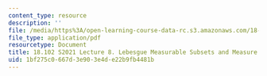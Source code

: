 ```yaml
---
content_type: resource
description: ''
file: /media/https%3A/open-learning-course-data-rc.s3.amazonaws.com/18-102-introduction-to-functional-analysis-spring-2021/1bf275c0667d3e903e4de22b9fb4481b_MIT18_102s21_lec8.pdf
file_type: application/pdf
resourcetype: Document
title: 18.102 S2021 Lecture 8. Lebesgue Measurable Subsets and Measure
uid: 1bf275c0-667d-3e90-3e4d-e22b9fb4481b
---
```

